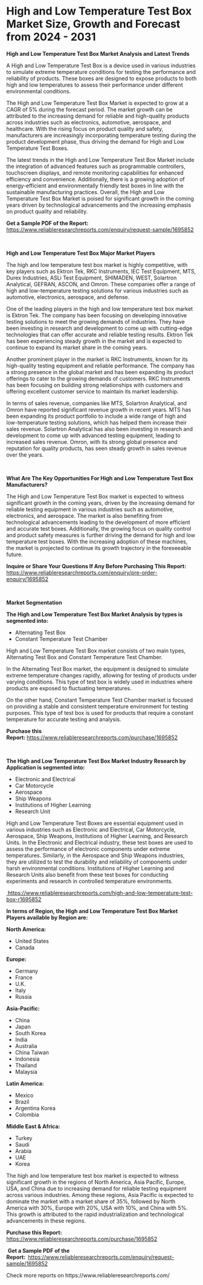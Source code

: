 <p><h1>High and Low Temperature Test Box Market Size, Growth and Forecast from 2024 - 2031</h1></p><p><strong>High and Low Temperature Test Box Market Analysis and Latest Trends</strong></p>
<p><p>A High and Low Temperature Test Box is a device used in various industries to simulate extreme temperature conditions for testing the performance and reliability of products. These boxes are designed to expose products to both high and low temperatures to assess their performance under different environmental conditions.</p><p>The High and Low Temperature Test Box Market is expected to grow at a CAGR of 5% during the forecast period. The market growth can be attributed to the increasing demand for reliable and high-quality products across industries such as electronics, automotive, aerospace, and healthcare. With the rising focus on product quality and safety, manufacturers are increasingly incorporating temperature testing during the product development phase, thus driving the demand for High and Low Temperature Test Boxes.</p><p>The latest trends in the High and Low Temperature Test Box Market include the integration of advanced features such as programmable controllers, touchscreen displays, and remote monitoring capabilities for enhanced efficiency and convenience. Additionally, there is a growing adoption of energy-efficient and environmentally friendly test boxes in line with the sustainable manufacturing practices. Overall, the High and Low Temperature Test Box Market is poised for significant growth in the coming years driven by technological advancements and the increasing emphasis on product quality and reliability.</p></p>
<p><strong>Get a Sample PDF of the Report:&nbsp;</strong> <a href="https://www.reliableresearchreports.com/enquiry/request-sample/1695852">https://www.reliableresearchreports.com/enquiry/request-sample/1695852</a></p>
<p>&nbsp;</p>
<p><strong>High and Low Temperature Test Box Major Market Players</strong></p>
<p><p>The high and low temperature test box market is highly competitive, with key players such as Ektron Tek, RKC Instruments, IEC Test Equipment, MTS, Durex Industries, ASLi Test Equipment, SHIMADEN, WEST, Solartron Analytical, GEFRAN, ASCON, and Omron. These companies offer a range of high and low-temperature testing solutions for various industries such as automotive, electronics, aerospace, and defense.</p><p>One of the leading players in the high and low temperature test box market is Ektron Tek. The company has been focusing on developing innovative testing solutions to meet the growing demands of industries. They have been investing in research and development to come up with cutting-edge technologies that can offer accurate and reliable testing results. Ektron Tek has been experiencing steady growth in the market and is expected to continue to expand its market share in the coming years.</p><p>Another prominent player in the market is RKC Instruments, known for its high-quality testing equipment and reliable performance. The company has a strong presence in the global market and has been expanding its product offerings to cater to the growing demands of customers. RKC Instruments has been focusing on building strong relationships with customers and offering excellent customer service to maintain its market leadership.</p><p>In terms of sales revenue, companies like MTS, Solartron Analytical, and Omron have reported significant revenue growth in recent years. MTS has been expanding its product portfolio to include a wide range of high and low-temperature testing solutions, which has helped them increase their sales revenue. Solartron Analytical has also been investing in research and development to come up with advanced testing equipment, leading to increased sales revenue. Omron, with its strong global presence and reputation for quality products, has seen steady growth in sales revenue over the years.</p></p>
<p>&nbsp;</p>
<p><strong>What Are The Key Opportunities For High and Low Temperature Test Box Manufacturers?</strong></p>
<p><p>The High and Low Temperature Test Box market is expected to witness significant growth in the coming years, driven by the increasing demand for reliable testing equipment in various industries such as automotive, electronics, and aerospace. The market is also benefiting from technological advancements leading to the development of more efficient and accurate test boxes. Additionally, the growing focus on quality control and product safety measures is further driving the demand for high and low temperature test boxes. With the increasing adoption of these machines, the market is projected to continue its growth trajectory in the foreseeable future.</p></p>
<p><strong>Inquire or Share Your Questions If Any Before Purchasing This Report:</strong> <a href="https://www.reliableresearchreports.com/enquiry/pre-order-enquiry/1695852">https://www.reliableresearchreports.com/enquiry/pre-order-enquiry/1695852</a></p>
<p>&nbsp;</p>
<p><strong>Market Segmentation</strong></p>
<p><strong>The High and Low Temperature Test Box Market Analysis by types is segmented into:</strong></p>
<p><ul><li>Alternating Test Box</li><li>Constant Temperature Test Chamber</li></ul></p>
<p><p>High and Low Temperature Test Box market consists of two main types, Alternating Test Box and Constant Temperature Test Chamber. </p><p>In the Alternating Test Box market, the equipment is designed to simulate extreme temperature changes rapidly, allowing for testing of products under varying conditions. This type of test box is widely used in industries where products are exposed to fluctuating temperatures.</p><p>On the other hand, Constant Temperature Test Chamber market is focused on providing a stable and consistent temperature environment for testing purposes. This type of test box is used for products that require a constant temperature for accurate testing and analysis.</p></p>
<p><strong>Purchase this Report:&nbsp;</strong><a href="https://www.reliableresearchreports.com/purchase/1695852">https://www.reliableresearchreports.com/purchase/1695852</a></p>
<p>&nbsp;</p>
<p><strong>The High and Low Temperature Test Box Market Industry Research by Application is segmented into:</strong></p>
<p><ul><li>Electronic and Electrical</li><li>Car Motorcycle</li><li>Aerospace</li><li>Ship Weapons</li><li>Institutions of Higher Learning</li><li>Research Unit</li></ul></p>
<p><p>High and Low Temperature Test Boxes are essential equipment used in various industries such as Electronic and Electrical, Car Motorcycle, Aerospace, Ship Weapons, Institutions of Higher Learning, and Research Units. In the Electronic and Electrical industry, these test boxes are used to assess the performance of electronic components under extreme temperatures. Similarly, in the Aerospace and Ship Weapons industries, they are utilized to test the durability and reliability of components under harsh environmental conditions. Institutions of Higher Learning and Research Units also benefit from these test boxes for conducting experiments and research in controlled temperature environments.</p></p>
<p><a href="https://www.reliableresearchreports.com/high-and-low-temperature-test-box-r1695852">&nbsp;https://www.reliableresearchreports.com/high-and-low-temperature-test-box-r1695852</a></p>
<p><strong>In terms of Region, the High and Low Temperature Test Box Market Players available by Region are:</strong></p>
<p>
    <p> <strong> North America: </strong>
        <ul>
            <li>United States</li>
            <li>Canada</li>
        </ul>
        </p> 
    <p> <strong> Europe: </strong>
        <ul>
            <li>Germany</li>
            <li>France</li>
            <li>U.K.</li>
            <li>Italy</li>
            <li>Russia</li>
        </ul>
        </p> 
    <p> <strong> Asia-Pacific: </strong>
        <ul>
            <li>China</li>
            <li>Japan</li>
            <li>South Korea</li>
            <li>India</li>
            <li>Australia</li>
            <li>China Taiwan</li>
            <li>Indonesia</li>
            <li>Thailand</li>
            <li>Malaysia</li>
        </ul>
        </p> 
    <p> <strong> Latin America: </strong>
        <ul>
            <li>Mexico</li>
            <li>Brazil</li>
            <li>Argentina Korea</li>
            <li>Colombia</li>
        </ul>
        </p> 
    <p> <strong> Middle East & Africa: </strong>
        <ul>
            <li>Turkey</li>
            <li>Saudi</li>
            <li>Arabia</li>
            <li>UAE</li>
            <li>Korea</li>
        </ul>
    </p>
    </p>
<p><p>The high and low temperature test box market is expected to witness significant growth in the regions of North America, Asia Pacific, Europe, USA, and China due to increasing demand for reliable testing equipment across various industries. Among these regions, Asia Pacific is expected to dominate the market with a market share of 35%, followed by North America with 30%, Europe with 20%, USA with 10%, and China with 5%. This growth is attributed to the rapid industrialization and technological advancements in these regions.</p></p>
<p><strong>Purchase this Report: </strong><a href="https://www.reliableresearchreports.com/purchase/1695852">https://www.reliableresearchreports.com/purchase/1695852</a></p>
<p>&nbsp;<strong>Get a Sample PDF of the Report:&nbsp;&nbsp;</strong><a href="https://www.reliableresearchreports.com/enquiry/request-sample/1695852">https://www.reliableresearchreports.com/enquiry/request-sample/1695852</a></p>
<p><strong></strong></p>
<p>Check more reports on https://www.reliableresearchreports.com/</p>